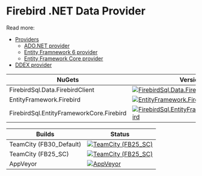 # Firebird .NET Data Provider

Read more:

* [Providers](Provider/readme.txt)
	* [ADO.NET provider](Provider/docs/ado-net.md)
	* [Entity Framnework 6 provider](Provider/docs/entity-framework-6.md)
	* [Entity Framework Core provider](Provider/docs/entity-framework-core.md)
* [DDEX provider](DDEX/readme.txt)

| NuGets | Version | Downloads |
|--------|---------|-----------|
| FirebirdSql.Data.FirebirdClient | [![FirebirdSql.Data.FirebirdClient](https://img.shields.io/nuget/v/FirebirdSql.Data.FirebirdClient.svg)](https://www.nuget.org/packages/FirebirdSql.Data.FirebirdClient) | [![FirebirdSql.Data.FirebirdClient](https://img.shields.io/nuget/dt/FirebirdSql.Data.FirebirdClient.svg)](https://www.nuget.org/packages/FirebirdSql.Data.FirebirdClient) |
| EntityFramework.Firebird | [![EntityFramework.Firebird](https://img.shields.io/nuget/v/EntityFramework.Firebird.svg)](https://www.nuget.org/packages/EntityFramework.Firebird) | [![EntityFramework.Firebird](https://img.shields.io/nuget/dt/EntityFramework.Firebird.svg)](https://www.nuget.org/packages/EntityFramework.Firebird) | 
| FirebirdSql.EntityFrameworkCore.Firebird | [![FirebirdSql.EntityFrameworkCore.Firebird](https://img.shields.io/nuget/v/FirebirdSql.EntityFrameworkCore.Firebird.svg)](https://www.nuget.org/packages/FirebirdSql.EntityFrameworkCore.Firebird) | [![FirebirdSql.EntityFrameworkCore.Firebird](https://img.shields.io/nuget/dt/FirebirdSql.EntityFrameworkCore.Firebird.svg)](https://www.nuget.org/packages/FirebirdSql.EntityFrameworkCore.Firebird) | 

| Builds | Status |
|--------|--------|
| TeamCity (FB30_Default) | [![TeamCity (FB25_SC)](https://img.shields.io/teamcity/http/teamcity.jetbrains.com/e/OpenSourceProjects_FirebirdClient_BuildFb25sc.svg)](https://teamcity.jetbrains.com/viewType.html?buildTypeId=OpenSourceProjects_FirebirdClient_BuildFb25sc) |
| TeamCity (FB25_SC) | [![TeamCity (FB25_SC)](https://img.shields.io/teamcity/http/teamcity.jetbrains.com/e/OpenSourceProjects_FirebirdClient_BuildFb30Default.svg)](https://teamcity.jetbrains.com/viewType.html?buildTypeId=OpenSourceProjects_FirebirdClient_BuildFb30Default) |
| AppVeyor | [![AppVeyor](https://img.shields.io/appveyor/ci/cincura_net/firebirdsql-data-firebirdclient/master.svg)](https://ci.appveyor.com/project/cincura_net/firebirdsql-data-firebirdclient/history) |
